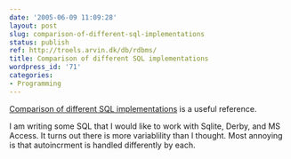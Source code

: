 ```yaml
---
date: '2005-06-09 11:09:28'
layout: post
slug: comparison-of-different-sql-implementations
status: publish
ref: http://troels.arvin.dk/db/rdbms/
title: Comparison of different SQL implementations
wordpress_id: '71'
categories:
- Programming
---
```


[Comparison of different SQL implementations](http://troels.arvin.dk/db/rdbms/) is a useful reference.

I am writing some SQL that I would like to work with Sqlite, Derby, and MS Access.  It turns out there is more variablility than I thought.  Most annoying is that autoincrment is handled differently by each.
